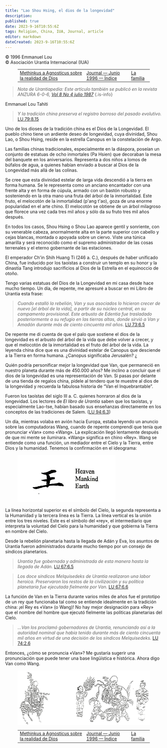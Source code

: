 ```yaml
---
title: "Lao Shou Hsing, el dios de la longevidad"
description: 
published: true
date: 2023-9-16T10:55:6Z
tags: Religion, China, IUA, Journal, article
editor: markdown
dateCreated: 2023-9-16T10:55:6Z
---
```


<p class="v-card v-sheet theme--light grey lighten-3 px-2">© 1996 Emmanuel Lou<br>© Asociación Urantia Internacional (IUA)</p>
<figure class="table chapter-navigator">
  <table>
    <tbody>
      <tr>
        <td>
        <a href="/es/article/Suzanne_Kelly/Methinkus_to_Agnosticus_on_the_Reality_of_God">
          <span class="mdi mdi-arrow-left-drop-circle"></span><span class="pl-2">Methinkus a Agnosticus sobre la realidad de Dios</span>
        </a>
        </td>
        <td>
        <a href="/es/index/articles_iua_journal#journal-junio-1996">
          <span class="mdi mdi-book-open-variant"></span><span class="pl-2">Journal — Junio 1996 — Índice</span>
        </a>
        </td>
        <td>
        <a href="/es/article/William_Wentworth/The_Family">
          <span class="pr-2">La familia</span><span class="mdi mdi-arrow-right-drop-circle"></span>
        </a>
        </td>
      </tr>
    </tbody>
  </table>
</figure>


> _Nota de Urantiapedia: Este artículo también se publicó en la revista ANZURA 6-0-6, [Vol 8 No 4 julio 1987](/es/article/Emmanuel_Lou/Lao_Shou_Hsing_God_of_Longevity)_
{.is-info}

Emmanuel Lou
Tahiti

> _Y la tradición china preserva el registro borroso del pasado evolutivo._ <a id="a42_76"></a>[LU 79:8.15](/es/The_Urantia_Book/79#p8_15) 

Uno de los dioses de la tradición china es el Dios de la Longevidad. El pueblo chino tiene un ardiente deseo de longevidad, cuya divinidad, Shou Lao, o Shou Hsing, reside en la estrella Canopus en la constelación de Argo. 

Las familias chinas tradicionales, especialmente en la diáspora, poseían un conjunto de estatuas de ocho inmortales (Pa Hsien) que decoraban la mesa del banquete en los aniversarios. Representa a dos niños a lomos de búfalos de agua, a quienes habían enviado a buscar al Dios de la Longevidad más allá de las colinas. 

Se cree que esta divinidad estelar de larga vida descendió a la tierra en forma humana. Se le representa como un anciano encantador con una frente alta y en forma de cúpula, armado con un bastón robusto y sosteniendo en la otra mano una fruta del árbol de la inmortalidad. Este fruto, el melocotón de la inmortalidad (p'ang t'ao), goza de una enorme popularidad en el arte chino. El melocotón se obtiene de un árbol milagroso que florece una vez cada tres mil años y sólo da su fruto tres mil años después. 

En todos los casos, Shou Hsing o Shou Lao aparece gentil y sonriente, con su venerable cabeza, anormalmente alta en la parte superior con cabello y cejas blancas, montada o apoyada sobre un ciervo. Viste una túnica amarilla y será reconocido como el supremo administrador de las cosas terrenales y el eterno gobernante de las estaciones. 

El emperador Ch'in Shih Huang Ti (246 a. C.), después de haber unificado China, fue inducido por los taoístas a construir un templo en su honor y la dinastía Tang introdujo sacrificios al Dios de la Estrella en el equinoccio de otoño. 

Tengo varias estatuas del Dios de la Longevidad en mi casa desde hace mucho tiempo. Un día, de repente, me apresuré a buscar en mi Libro de Urantia esta frase: 

> _Cuando estalló la rebelión, Van y sus asociados lo hicieron crecer de nuevo [el árbol de la vida], a partir de su núcleo central, en su campamento provisional. Este arbusto de Edentia fue trasladado posteriormente a su refugio en las tierras altas, donde sirvió a Van y Amadón durante más de ciento cincuenta mil años._ <a id="a56_323"></a>[LU 73:6.5](/es/The_Urantia_Book/73#p6_5)

De repente me di cuenta de que el palo que sostiene el dios de la longevidad es el arbusto del árbol de la vida que debe volver a crecer, y que el melocotón de la inmortalidad es el fruto del árbol de la vida. La leyenda china dice que es una divinidad estelar de Canopus que desciende a la Tierra en forma humana. ¿Canopus significaba Jerusalén? ¿ 

Quién podría personificar mejor la longevidad que Van, que permaneció en nuestro planeta durante más de 450.000 años? Me inclino a concluir que el dios de la longevidad es una representación de Van. Si pasas por delante de una tienda de regalos china, pídele al tendero que te muestre al dios de la longevidad y recuerda la fabulosa historia de “Van el Inquebrantable”. 

Fueron los taoístas del siglo III a. C. quienes honraron al dios de la longevidad. Los lectores de _El libro de Urantia_ saben que los taoístas, y especialmente Lao-tse, habían basado sus enseñanzas directamente en los conceptos de las tradiciones de Salem. (<a id="a62_259"></a>[LU 94:6.3](/es/The_Urantia_Book/94#p6_3)) 

Un día, mientras volaba en avión hacia Europa, estaba leyendo un anuncio sobre las computadoras Wang, cuando de repente comprendí que tenía que pronunciar «Van» como «Wang». La explicación llegó lentamente después de que mi mente se iluminara. «Wang» significa en chino «Rey». Wang se entiende como una función, un mediador entre el Cielo y la Tierra, entre Dios y la humanidad. Tenemos la confirmación en el ideograma: 

<figure id="Figure_1" class="image urantiapedia" alt="chinese name"> 
<img src="/image/article/IUA_Journal/Wang.jpg"> 
</figure> 

La línea horizontal superior es el símbolo del Cielo, la segunda representa a la Humanidad y la tercera línea es la Tierra. La línea vertical es la unión entre los tres niveles. Este es el símbolo del «rey», el intermediario que interpreta la voluntad del Cielo para la humanidad y que gobierna la Tierra en nombre del Cielo. 

Desde la rebelión planetaria hasta la llegada de Adán y Eva, los asuntos de Urantia fueron administrados durante mucho tiempo por un consejo de síndicos planetarios. 

> _Urantia fue gobernada y administrada de esta manera hasta la llegada de Adán._ <a id="a74_82"></a>[LU 67:6.5](/es/The_Urantia_Book/67#p6_5) 

> _Los doce síndicos Melquisedeks de Urantia realizaron una labor heroica. Preservaron los restos de la civilización y su política planetaria fue ejecutada fielmente por Van._ <a id="a76_176"></a>[LU 67:6.6](/es/The_Urantia_Book/67#p6_6)

La función de Van en la Tierra durante varios miles de años fue el prototipo de un rey que funcionaba tal como se entiende idealmente en la tradición china: ¡el Rey es «Van» (o Wang)! No hay mejor designación para «Rey» que el nombre del hombre que ejecutó fielmente las políticas planetarias del Cielo. 

> _...Van los proclamó gobernadores de Urantia, renunciando así a la autoridad nominal que había tenido durante más de ciento cincuenta mil años en virtud de una decisión de los síndicos Melquisedeks._ <a id="a80_202"></a>[LU 74:2.6](/es/The_Urantia_Book/74#p2_6)

Entonces, ¿cómo se pronuncia «Van»? Me gustaría sugerir una pronunciación que puede tener una base lingüística e histórica. Ahora digo Van como Wang. 

<figure id="Figure_2" class="image urantiapedia" alt="chinese gods"> 
<img src="/image/article/IUA_Journal/chinese_gods.jpg"> 
</figure>

<figure class="table chapter-navigator">
  <table>
    <tbody>
      <tr>
        <td>
        <a href="/es/article/Suzanne_Kelly/Methinkus_to_Agnosticus_on_the_Reality_of_God">
          <span class="mdi mdi-arrow-left-drop-circle"></span><span class="pl-2">Methinkus a Agnosticus sobre la realidad de Dios</span>
        </a>
        </td>
        <td>
        <a href="/es/index/articles_iua_journal#journal-junio-1996">
          <span class="mdi mdi-book-open-variant"></span><span class="pl-2">Journal — Junio 1996 — Índice</span>
        </a>
        </td>
        <td>
        <a href="/es/article/William_Wentworth/The_Family">
          <span class="pr-2">La familia</span><span class="mdi mdi-arrow-right-drop-circle"></span>
        </a>
        </td>
      </tr>
    </tbody>
  </table>
</figure>
